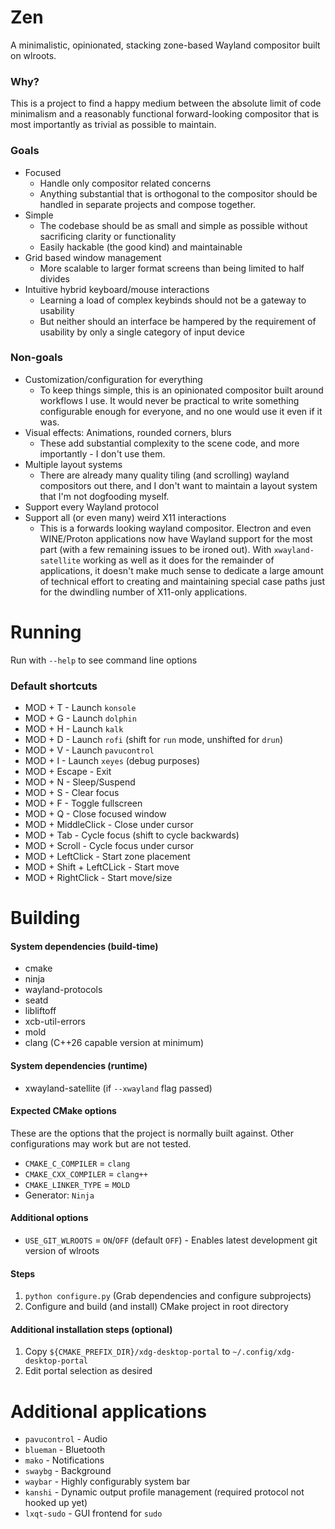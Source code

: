 # Zen

A minimalistic, opinionated, stacking zone-based Wayland compositor built on wlroots.

### Why?

This is a project to find a happy medium between the absolute limit of code minimalism and a reasonably functional forward-looking compositor that is most importantly as trivial as possible to maintain.

### Goals

- Focused
    - Handle only compositor related concerns
    - Anything substantial that is orthogonal to the compositor should be handled in separate projects and compose together.
- Simple
    - The codebase should be as small and simple as possible without sacrificing clarity or functionality
    - Easily hackable (the good kind) and maintainable
- Grid based window management
    - More scalable to larger format screens than being limited to half divides
- Intuitive hybrid keyboard/mouse interactions
    - Learning a load of complex keybinds should not be a gateway to usability
    - But neither should an interface be hampered by the requirement of usability by only a single category of input device

### Non-goals

- Customization/configuration for everything
    - To keep things simple, this is an opinionated compositor built around workflows I use. It would never be practical to write something configurable enough for everyone, and no one would use it even if it was.
- Visual effects: Animations, rounded corners, blurs
    - These add substantial complexity to the scene code, and more importantly - I don't use them.
- Multiple layout systems
    - There are already many quality tiling (and scrolling) wayland compositors out there, and I don't want to maintain a layout system that I'm not dogfooding myself.
- Support every Wayland protocol
- Support all (or even many) weird X11 interactions
    - This is a forwards looking wayland compositor. Electron and even WINE/Proton applications now have Wayland support for the most part (with a few remaining issues to be ironed out). With `xwayland-satellite` working as well as it does for the remainder of applications, it doesn't make much sense to dedicate a large amount of technical effort to creating and maintaining special case paths just for the dwindling number of X11-only applications.

# Running

Run with `--help` to see command line options

### Default shortcuts

- MOD + T - Launch `konsole`
- MOD + G - Launch `dolphin`
- MOD + H - Launch `kalk`
- MOD + D - Launch `rofi` (shift for `run` mode, unshifted for `drun`)
- MOD + V - Launch `pavucontrol`
- MOD + I - Launch `xeyes` (debug purposes)
- MOD + Escape - Exit
- MOD + N - Sleep/Suspend
- MOD + S - Clear focus
- MOD + F - Toggle fullscreen
- MOD + Q - Close focused window
- MOD + MiddleClick - Close under cursor
- MOD + Tab - Cycle focus (shift to cycle backwards)
- MOD + Scroll - Cycle focus under cursor
- MOD + LeftClick - Start zone placement
- MOD + Shift + LeftCLick - Start move
- MOD + RightClick - Start move/size

# Building

#### System dependencies (build-time)

- cmake
- ninja
- wayland-protocols
- seatd
- libliftoff
- xcb-util-errors
- mold
- clang (C++26 capable version at minimum)

#### System dependencies (runtime)

- xwayland-satellite (if `--xwayland` flag passed)

#### Expected CMake options

These are the options that the project is normally built against. Other configurations may work but are not tested.

 - `CMAKE_C_COMPILER` = `clang`
 - `CMAKE_CXX_COMPILER` = `clang++`
 - `CMAKE_LINKER_TYPE` = `MOLD`
 - Generator: `Ninja`

#### Additional options

 - `USE_GIT_WLROOTS` = `ON`/`OFF` (default `OFF`) - Enables latest development git version of wlroots

#### Steps

1. `python configure.py` (Grab dependencies and configure subprojects)
2. Configure and build (and install) CMake project in root directory

#### Additional installation steps (optional)

1. Copy `${CMAKE_PREFIX_DIR}/xdg-desktop-portal` to `~/.config/xdg-desktop-portal`
2. Edit portal selection as desired

# Additional applications

- `pavucontrol` - Audio
- `blueman` - Bluetooth
- `mako` - Notifications
- `swaybg` - Background
- `waybar` - Highly configurably system bar
- `kanshi` - Dynamic output profile management (required protocol not hooked up yet)
- `lxqt-sudo` - GUI frontend for `sudo`
